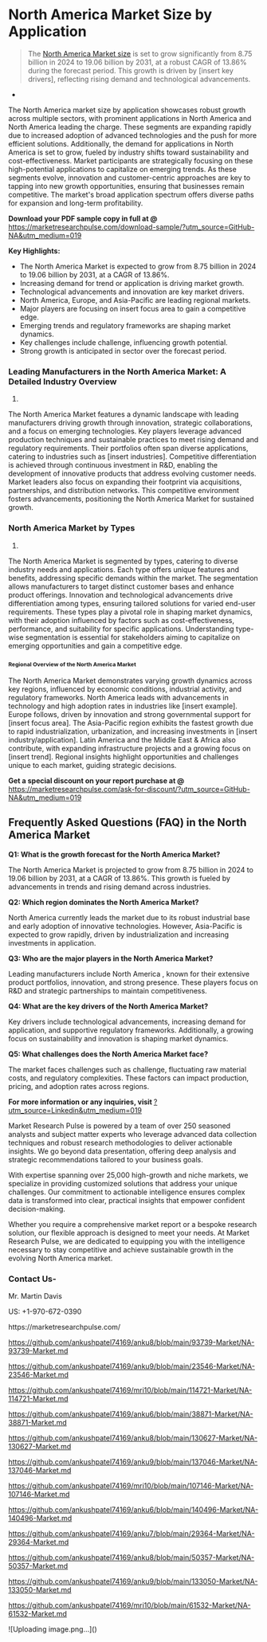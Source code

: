 <h1>North America  Market&nbsp;Size by Application</h1><blockquote><p>The <a href="https://marketresearchpulse.com/download-sample/?utm_source=GitHub-NA&amp;utm_medium=019">North America  Market size</a> is set to grow significantly from 8.75 billion in 2024 to 19.06 billion by 2031, at a robust CAGR of 13.86% during the forecast period. This growth is driven by [insert key drivers], reflecting rising demand and technological advancements.</p></blockquote><ul><li></li></ul><p>The North America  market size by application showcases robust growth across multiple sectors, with prominent applications in North America  and North America  leading the charge. These segments are expanding rapidly due to increased adoption of advanced technologies and the push for more efficient solutions. Additionally, the demand for applications in North America  is set to grow, fueled by industry shifts toward sustainability and cost-effectiveness. Market participants are strategically focusing on these high-potential applications to capitalize on emerging trends. As these segments evolve, innovation and customer-centric approaches are key to tapping into new growth opportunities, ensuring that businesses remain competitive. The market's broad application spectrum offers diverse paths for expansion and long-term profitability.</p><p><strong>Download your PDF sample copy in full at @ </strong><a href="https://marketresearchpulse.com/download-sample/?utm_source=GitHub-NA&amp;utm_medium=019">https://marketresearchpulse.com/download-sample/?utm_source=GitHub-NA&amp;utm_medium=019</a></p><p><strong>Key Highlights: </strong></p><ul><li>The North America  Market is expected to grow from 8.75 billion in 2024 to 19.06 billion by 2031, at a CAGR of 13.86%.</li><li>Increasing demand for trend or application is driving market growth.</li><li>Technological advancements and innovation are key market drivers.</li><li>North America, Europe, and Asia-Pacific are leading regional markets.</li><li>Major players are focusing on insert focus area to gain a competitive edge.</li><li>Emerging trends and regulatory frameworks are shaping market dynamics.</li><li>Key challenges include challenge, influencing growth potential.</li><li>Strong growth is anticipated in sector over the forecast period.</li></ul><h3>Leading Manufacturers in the North America  Market: A Detailed Industry Overview</h3><ol><li></li></ol><div class="flex max-w-full flex-col flex-grow"><div class="min-h-8 text-message flex w-full flex-col items-end gap-2 whitespace-normal break-words [.text-message+&amp;]:mt-5" dir="auto" data-message-author-role="assistant" data-message-id="fd8432e4-4910-450d-b182-61b7bfb0a01f" data-message-model-slug="gpt-4o"><div class="flex w-full flex-col gap-1 empty:hidden first:pt-[3px]"><div class="markdown prose w-full break-words dark:prose-invert light"><p>The North America  Market features a dynamic landscape with leading manufacturers driving growth through innovation, strategic collaborations, and a focus on emerging technologies. Key players leverage advanced production techniques and sustainable practices to meet rising demand and regulatory requirements. Their portfolios often span diverse applications, catering to industries such as [insert industries]. Competitive differentiation is achieved through continuous investment in R&amp;D, enabling the development of innovative products that address evolving customer needs. Market leaders also focus on expanding their footprint via acquisitions, partnerships, and distribution networks. This competitive environment fosters advancements, positioning the North America  Market for sustained growth.</p></div></div></div></div><h3>North America  Market by Types</h3><ol><li></li></ol><div class="flex max-w-full flex-col flex-grow"><div class="min-h-8 text-message flex w-full flex-col items-end gap-2 whitespace-normal break-words [.text-message+&amp;]:mt-5" dir="auto" data-message-author-role="assistant" data-message-id="084470be-0bb7-4664-bddf-5156b4f41249" data-message-model-slug="gpt-4o-mini"><div class="flex w-full flex-col gap-1 empty:hidden first:pt-[3px]"><div class="markdown prose w-full break-words dark:prose-invert light"><p>The North America  Market is segmented by types, catering to diverse industry needs and applications. Each type offers unique features and benefits, addressing specific demands within the market. The segmentation allows manufacturers to target distinct customer bases and enhance product offerings. Innovation and technological advancements drive differentiation among types, ensuring tailored solutions for varied end-user requirements. These types play a pivotal role in shaping market dynamics, with their adoption influenced by factors such as cost-effectiveness, performance, and suitability for specific applications. Understanding type-wise segmentation is essential for stakeholders aiming to capitalize on emerging opportunities and gain a competitive edge.</p></div></div></div></div><h3><span style="font-size: 11px;">Regional Overview of the North America  Market</span></h3><div class="flex max-w-full flex-col flex-grow"><div class="min-h-8 text-message flex w-full flex-col items-end gap-2 whitespace-normal break-words [.text-message+&amp;]:mt-5" dir="auto" data-message-author-role="assistant" data-message-id="e9038762-ce64-4e30-91c9-9bd413514231" data-message-model-slug="gpt-4o-mini"><div class="flex w-full flex-col gap-1 empty:hidden first:pt-[3px]"><div class="markdown prose w-full break-words dark:prose-invert light"><p>The North America  Market demonstrates varying growth dynamics across key regions, influenced by economic conditions, industrial activity, and regulatory frameworks. North America leads with advancements in technology and high adoption rates in industries like [insert example]. Europe follows, driven by innovation and strong governmental support for [insert focus area]. The Asia-Pacific region exhibits the fastest growth due to rapid industrialization, urbanization, and increasing investments in [insert industry/application]. Latin America and the Middle East &amp; Africa also contribute, with expanding infrastructure projects and a growing focus on [insert trend]. Regional insights highlight opportunities and challenges unique to each market, guiding strategic decisions.</p></div></div></div></div><p><strong>Get a special discount on your report purchase at @ </strong><a href="https://marketresearchpulse.com/ask-for-discount/?utm_source=GitHub-NA&amp;utm_medium=019">https://marketresearchpulse.com/ask-for-discount/?utm_source=GitHub-NA&amp;utm_medium=019</a></p><h2>Frequently Asked Questions (FAQ) in the North America  Market</h2><p><strong>Q1: What is the growth forecast for the North America  Market?</strong></p><p>The North America  Market is projected to grow from 8.75 billion in 2024 to 19.06 billion by 2031, at a CAGR of 13.86%. This growth is fueled by advancements in trends and rising demand across industries.</p><p><strong>Q2: Which region dominates the North America  Market?</strong></p><p>North America currently leads the market due to its robust industrial base and early adoption of innovative technologies. However, Asia-Pacific is expected to grow rapidly, driven by industrialization and increasing investments in application.</p><p><strong>Q3: Who are the major players in the North America  Market?</strong></p><p>Leading manufacturers include North America , known for their extensive product portfolios, innovation, and strong presence. These players focus on R&amp;D and strategic partnerships to maintain competitiveness.</p><p><strong>Q4: What are the key drivers of the North America  Market?</strong></p><p>Key drivers include technological advancements, increasing demand for application, and supportive regulatory frameworks. Additionally, a growing focus on sustainability and innovation is shaping market dynamics.</p><p><strong>Q5: What challenges does the North America  Market face?</strong></p><p>The market faces challenges such as challenge, fluctuating raw material costs, and regulatory complexities. These factors can impact production, pricing, and adoption rates across regions.</p><p><strong>For more information or any inquiries, visit&nbsp;</strong><a href="?utm_source=Linkedin&utm_medium=019">?utm_source=Linkedin&utm_medium=019</a></p><p>Market Research Pulse is powered by a team of over 250 seasoned analysts and subject matter experts who leverage advanced data collection techniques and robust research methodologies to deliver actionable insights. We go beyond data presentation, offering deep analysis and strategic recommendations tailored to your business goals.</p><p>With expertise spanning over 25,000 high-growth and niche markets, we specialize in providing customized solutions that address your unique challenges. Our commitment to actionable intelligence ensures complex data is transformed into clear, practical insights that empower confident decision-making.</p><p>Whether you require a comprehensive market report or a bespoke research solution, our flexible approach is designed to meet your needs. At Market Research Pulse, we are dedicated to equipping you with the intelligence necessary to stay competitive and achieve sustainable growth in the evolving North America  market.</p><h3><strong>Contact Us-</strong></h3><p>Mr. Martin Davis</p><p>US: +1-970-672-0390</p><p>https://marketresearchpulse.com/</p><p><a href="https://github.com/ankushpatel74169/anku8/blob/main/93739-Market/NA-93739-Market.md">https://github.com/ankushpatel74169/anku8/blob/main/93739-Market/NA-93739-Market.md</a></p><p><a href="https://github.com/ankushpatel74169/anku9/blob/main/23546-Market/NA-23546-Market.md">https://github.com/ankushpatel74169/anku9/blob/main/23546-Market/NA-23546-Market.md</a></p><p><a href="https://github.com/ankushpatel74169/mri10/blob/main/114721-Market/NA-114721-Market.md">https://github.com/ankushpatel74169/mri10/blob/main/114721-Market/NA-114721-Market.md</a></p><p><a href="https://github.com/ankushpatel74169/anku6/blob/main/38871-Market/NA-38871-Market.md">https://github.com/ankushpatel74169/anku6/blob/main/38871-Market/NA-38871-Market.md</a></p><p><a href="https://github.com/ankushpatel74169/anku8/blob/main/130627-Market/NA-130627-Market.md">https://github.com/ankushpatel74169/anku8/blob/main/130627-Market/NA-130627-Market.md</a></p><p><a href="https://github.com/ankushpatel74169/anku9/blob/main/137046-Market/NA-137046-Market.md">https://github.com/ankushpatel74169/anku9/blob/main/137046-Market/NA-137046-Market.md</a></p><p><a href="https://github.com/ankushpatel74169/mri10/blob/main/107146-Market/NA-107146-Market.md">https://github.com/ankushpatel74169/mri10/blob/main/107146-Market/NA-107146-Market.md</a></p><p><a href="https://github.com/ankushpatel74169/anku6/blob/main/140496-Market/NA-140496-Market.md">https://github.com/ankushpatel74169/anku6/blob/main/140496-Market/NA-140496-Market.md</a></p><p><a href="https://github.com/ankushpatel74169/anku7/blob/main/29364-Market/NA-29364-Market.md">https://github.com/ankushpatel74169/anku7/blob/main/29364-Market/NA-29364-Market.md</a></p><p><a href="https://github.com/ankushpatel74169/anku8/blob/main/50357-Market/NA-50357-Market.md">https://github.com/ankushpatel74169/anku8/blob/main/50357-Market/NA-50357-Market.md</a></p><p><a href="https://github.com/ankushpatel74169/anku9/blob/main/133050-Market/NA-133050-Market.md">https://github.com/ankushpatel74169/anku9/blob/main/133050-Market/NA-133050-Market.md</a></p><p><a href="https://github.com/ankushpatel74169/mri10/blob/main/61532-Market/NA-61532-Market.md">https://github.com/ankushpatel74169/mri10/blob/main/61532-Market/NA-61532-Market.md</a></p>
![Uploading image.png…]()

